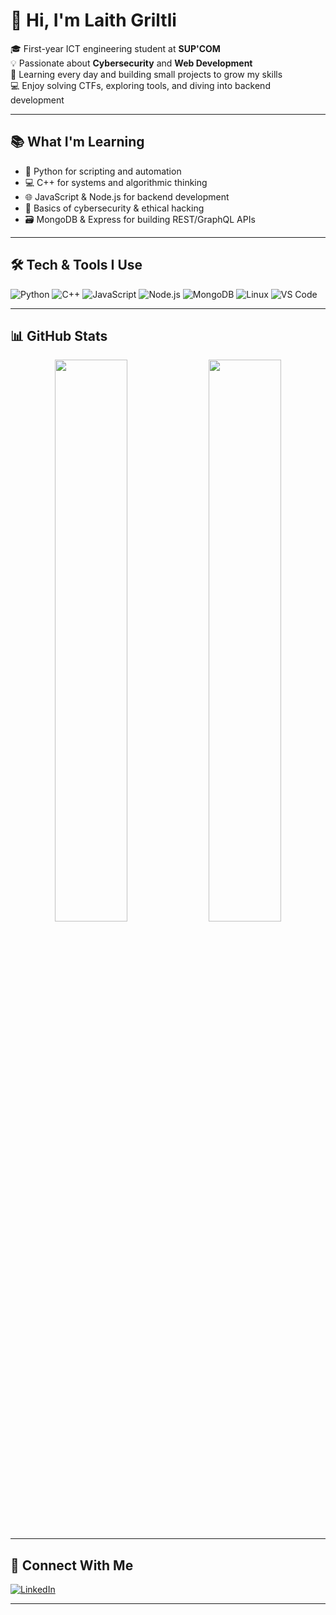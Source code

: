 # 👋 Hi, I'm Laith Griltli

🎓 First-year ICT engineering student at **SUP'COM**  
💡 Passionate about **Cybersecurity** and **Web Development**  
🚀 Learning every day and building small projects to grow my skills  
💻 Enjoy solving CTFs, exploring tools, and diving into backend development

---

## 📚 What I'm Learning

- 🐍 Python for scripting and automation
- 💻 C++ for systems and algorithmic thinking
- 🌐 JavaScript & Node.js for backend development
- 🔐 Basics of cybersecurity & ethical hacking
- 🗃️ MongoDB & Express for building REST/GraphQL APIs

---

## 🛠️ Tech & Tools I Use

![Python](https://img.shields.io/badge/Python-3776AB?style=flat&logo=python&logoColor=white)
![C++](https://img.shields.io/badge/C++-00599C?style=flat&logo=c%2b%2b&logoColor=white)
![JavaScript](https://img.shields.io/badge/JavaScript-F7DF1E?style=flat&logo=javascript&logoColor=black)
![Node.js](https://img.shields.io/badge/Node.js-339933?style=flat&logo=node.js&logoColor=white)
![MongoDB](https://img.shields.io/badge/MongoDB-47A248?style=flat&logo=mongodb&logoColor=white)
![Linux](https://img.shields.io/badge/Linux-FCC624?style=flat&logo=linux&logoColor=black)
![VS Code](https://img.shields.io/badge/VS%20Code-007ACC?style=flat&logo=visual-studio-code&logoColor=white)

---

## 📊 GitHub Stats

<div align="center">
  <img src="https://github-readme-stats.vercel.app/api?username=gth&show_icons=true&theme=tokyonight&hide_border=true" width="48%" />
  <img src="https://github-readme-stats.vercel.app/api/top-langs/?username=gth&layout=compact&theme=tokyonight&hide_border=true" width="48%" />
</div>

---

## 🔗 Connect With Me

[![LinkedIn](https://img.shields.io/badge/LinkedIn-0077B5?style=flat&logo=linkedin&logoColor=white)](https://linkedin.com/in/laithgritli)

---

